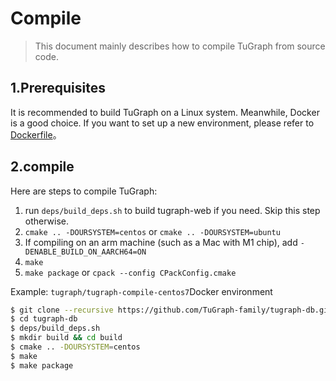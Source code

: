 # Compile

> This document mainly describes how to compile TuGraph from source code.

## 1.Prerequisites

It is recommended to build TuGraph on a Linux system. Meanwhile, Docker is a good choice. If you want to set up a new environment, please refer to [Dockerfile](3.docker-deployment.md)。

## 2.compile

Here are steps to compile TuGraph:

1. run `deps/build_deps.sh` to build tugraph-web if you need. Skip this step otherwise.
2. `cmake .. -DOURSYSTEM=centos` or `cmake .. -DOURSYSTEM=ubuntu`
3. If compiling on an arm machine (such as a Mac with M1 chip), add `-DENABLE_BUILD_ON_AARCH64=ON`
4. `make`
5. `make package` or `cpack --config CPackConfig.cmake`

Example:
`tugraph/tugraph-compile-centos7`Docker environment

```bash
$ git clone --recursive https://github.com/TuGraph-family/tugraph-db.git
$ cd tugraph-db
$ deps/build_deps.sh
$ mkdir build && cd build
$ cmake .. -DOURSYSTEM=centos
$ make
$ make package
```
